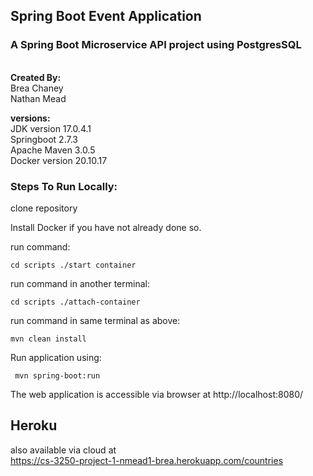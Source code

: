 
## Spring Boot Event Application
### A Spring Boot Microservice API project using PostgresSQL



<br>
<b>Created By:</b> <br>
Brea Chaney<br>
Nathan Mead



<b>versions:</b> <br>
JDK version 17.0.4.1<br>
Springboot 2.7.3<br>
Apache Maven 3.0.5<br>
Docker version 20.10.17<br>

### Steps To Run Locally:


clone repository

Install Docker if you have not already done so. 
	
run command:

    cd scripts ./start container
	
run command in another terminal:

	cd scripts ./attach-container
	
run command in same terminal as above:

    mvn clean install
	 
Run application using:

     mvn spring-boot:run
	

The web application is accessible via browser at http://localhost:8080/

## Heroku
also available via cloud at<br>
https://cs-3250-project-1-nmead1-brea.herokuapp.com/countries
  